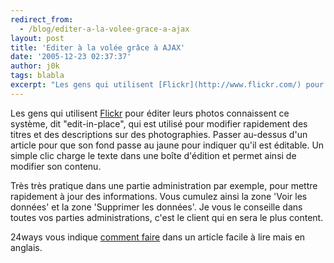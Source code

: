```yaml
---
redirect_from:
  - /blog/editer-a-la-volee-grace-a-ajax
layout: post
title: 'Editer à la volée grâce à AJAX'
date: '2005-12-23 02:37:37'
author: j0k
tags: blabla
excerpt: "Les gens qui utilisent [Flickr](http://www.flickr.com/) pour éditer leurs photos connaissent ce système, dit \"edit-in-place\", qui est utilisé pour modifier rapidement des titres et des descriptions sur des photographies.     \nPasser au-dessus d'un article pour que son fond passe au jaune pour indiquer qu'il est éditable. Un simple clic charge le texte      …"
---
```


Les gens qui utilisent [Flickr](http://www.flickr.com/) pour éditer leurs photos connaissent ce système, dit "edit-in-place", qui est utilisé pour modifier rapidement des titres et des descriptions sur des photographies.
Passer au-dessus d'un article pour que son fond passe au jaune pour indiquer qu'il est éditable. Un simple clic charge le texte dans une boîte d'édition et permet ainsi de modifier son contenu.

Très très pratique dans une partie administration par exemple, pour mettre rapidement à jour des informations. Vous cumulez ainsi la zone 'Voir les données' et la zone 'Supprimer les données'. Je vous le conseille dans toutes vos parties administrations, c'est le client qui en sera le plus content.

24ways vous indique [comment faire](http://24ways.org/advent/edit-in-place-with-ajax) dans un article facile à lire mais en anglais.

